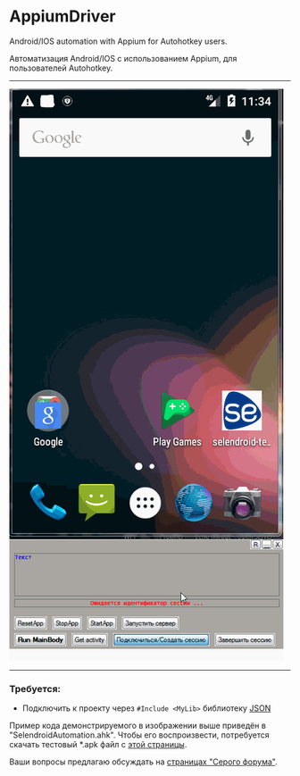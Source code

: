 # AppiumDriver
Android/IOS automation with Appium for Autohotkey users.

Автоматизация Android/IOS с использованием Appium, для пользователей Autohotkey.

---
![Alt](https://github.com/PieceOfGood/AppiumDriver/blob/master/Example.gif)

---

### Требуется:
* Подключить к проекту через `#Include <MyLib>` библиотеку [JSON](http://forum.script-coding.com/viewtopic.php?id=14437)

Пример кода демонстрируемого в изображении выше приведён в "SelendroidAutomation.ahk". Чтобы его воспроизвести, потребуется скачать тестовый *.apk файл с [этой страницы](http://selendroid.io/).

Ваши вопросы предлагаю обсуждать на [страницах "Серого форума"](http://forum.script-coding.com/viewtopic.php?id=14595).
